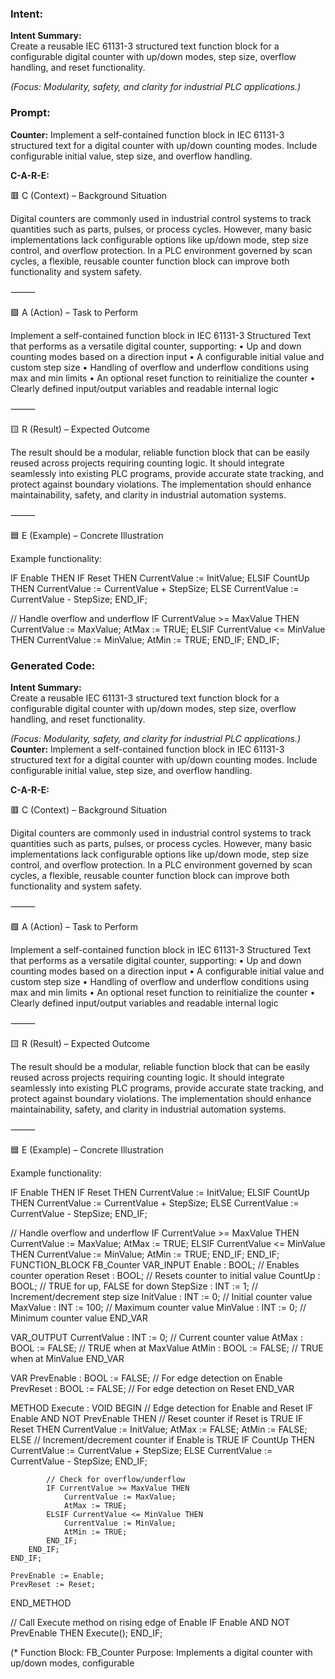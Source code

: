 ### Intent:
**Intent Summary:**  
Create a reusable IEC 61131-3 structured text function block for a configurable digital counter with up/down modes, step size, overflow handling, and reset functionality.  

*(Focus: Modularity, safety, and clarity for industrial PLC applications.)*

### Prompt:
**Counter:**
Implement a self-contained function block in IEC 61131-3 structured text for a digital counter with up/down counting modes. Include configurable initial value, step size, and overflow handling.

**C-A-R-E:**

🟥 C (Context) – Background Situation

Digital counters are commonly used in industrial control systems to track quantities such as parts, pulses, or process cycles. However, many basic implementations lack configurable options like up/down mode, step size control, and overflow protection. In a PLC environment governed by scan cycles, a flexible, reusable counter function block can improve both functionality and system safety.

⸻

🟩 A (Action) – Task to Perform

Implement a self-contained function block in IEC 61131-3 Structured Text that performs as a versatile digital counter, supporting:
	•	Up and down counting modes based on a direction input
	•	A configurable initial value and custom step size
	•	Handling of overflow and underflow conditions using max and min limits
	•	An optional reset function to reinitialize the counter
	•	Clearly defined input/output variables and readable internal logic

⸻

🟨 R (Result) – Expected Outcome

The result should be a modular, reliable function block that can be easily reused across projects requiring counting logic. It should integrate seamlessly into existing PLC programs, provide accurate state tracking, and protect against boundary violations. The implementation should enhance maintainability, safety, and clarity in industrial automation systems.

⸻

🟦 E (Example) – Concrete Illustration

Example functionality:

IF Enable THEN
   IF Reset THEN
      CurrentValue := InitValue;
   ELSIF CountUp THEN
      CurrentValue := CurrentValue + StepSize;
   ELSE
      CurrentValue := CurrentValue - StepSize;
   END_IF;

   // Handle overflow and underflow
   IF CurrentValue >= MaxValue THEN
      CurrentValue := MaxValue;
      AtMax := TRUE;
   ELSIF CurrentValue <= MinValue THEN
      CurrentValue := MinValue;
      AtMin := TRUE;
   END_IF;
END_IF;

### Generated Code:
**Intent Summary:**  
Create a reusable IEC 61131-3 structured text function block for a configurable digital counter with up/down modes, step size, overflow handling, and reset functionality.  

*(Focus: Modularity, safety, and clarity for industrial PLC applications.)*
**Counter:**
Implement a self-contained function block in IEC 61131-3 structured text for a digital counter with up/down counting modes. Include configurable initial value, step size, and overflow handling.

**C-A-R-E:**

🟥 C (Context) – Background Situation

Digital counters are commonly used in industrial control systems to track quantities such as parts, pulses, or process cycles. However, many basic implementations lack configurable options like up/down mode, step size control, and overflow protection. In a PLC environment governed by scan cycles, a flexible, reusable counter function block can improve both functionality and system safety.

⸻

🟩 A (Action) – Task to Perform

Implement a self-contained function block in IEC 61131-3 Structured Text that performs as a versatile digital counter, supporting:
	•	Up and down counting modes based on a direction input
	•	A configurable initial value and custom step size
	•	Handling of overflow and underflow conditions using max and min limits
	•	An optional reset function to reinitialize the counter
	•	Clearly defined input/output variables and readable internal logic

⸻

🟨 R (Result) – Expected Outcome

The result should be a modular, reliable function block that can be easily reused across projects requiring counting logic. It should integrate seamlessly into existing PLC programs, provide accurate state tracking, and protect against boundary violations. The implementation should enhance maintainability, safety, and clarity in industrial automation systems.

⸻

🟦 E (Example) – Concrete Illustration

Example functionality:

IF Enable THEN
   IF Reset THEN
      CurrentValue := InitValue;
   ELSIF CountUp THEN
      CurrentValue := CurrentValue + StepSize;
   ELSE
      CurrentValue := CurrentValue - StepSize;
   END_IF;

   // Handle overflow and underflow
   IF CurrentValue >= MaxValue THEN
      CurrentValue := MaxValue;
      AtMax := TRUE;
   ELSIF CurrentValue <= MinValue THEN
      CurrentValue := MinValue;
      AtMin := TRUE;
   END_IF;
END_IF;
FUNCTION_BLOCK FB_Counter
VAR_INPUT
    Enable : BOOL; // Enables counter operation
    Reset : BOOL; // Resets counter to initial value
    CountUp : BOOL; // TRUE for up, FALSE for down
    StepSize : INT := 1; // Increment/decrement step size
    InitValue : INT := 0; // Initial counter value
    MaxValue : INT := 100; // Maximum counter value
    MinValue : INT := 0; // Minimum counter value
END_VAR

VAR_OUTPUT
    CurrentValue : INT := 0; // Current counter value
    AtMax : BOOL := FALSE; // TRUE when at MaxValue
    AtMin : BOOL := FALSE; // TRUE when at MinValue
END_VAR

VAR
    PrevEnable : BOOL := FALSE; // For edge detection on Enable
    PrevReset : BOOL := FALSE; // For edge detection on Reset
END_VAR

METHOD Execute : VOID
BEGIN
    // Edge detection for Enable and Reset
    IF Enable AND NOT PrevEnable THEN
        // Reset counter if Reset is TRUE
        IF Reset THEN
            CurrentValue := InitValue;
            AtMax := FALSE;
            AtMin := FALSE;
        ELSE
            // Increment/decrement counter if Enable is TRUE
            IF CountUp THEN
                CurrentValue := CurrentValue + StepSize;
            ELSE
                CurrentValue := CurrentValue - StepSize;
            END_IF;

            // Check for overflow/underflow
            IF CurrentValue >= MaxValue THEN
                CurrentValue := MaxValue;
                AtMax := TRUE;
            ELSIF CurrentValue <= MinValue THEN
                CurrentValue := MinValue;
                AtMin := TRUE;
            END_IF;
        END_IF;
    END_IF;

    PrevEnable := Enable;
    PrevReset := Reset;
END_METHOD

// Call Execute method on rising edge of Enable
IF Enable AND NOT PrevEnable THEN
    Execute();
END_IF;

(*
   Function Block: FB_Counter
   Purpose: Implements a digital counter with up/down modes, configurable

